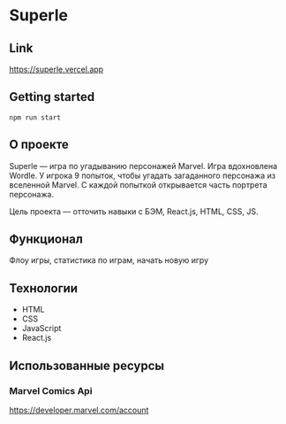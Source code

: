 # Superle

## Link

https://superle.vercel.app

## Getting started

`npm run start`

## О проекте

Superle — игра по угадыванию персонажей Marvel. Игра вдохновлена Wordle. У игрока 9 попыток, чтобы угадать загаданного
персонажа из вселенной Marvel. С каждой попыткой открывается часть портрета персонажа.

Цель проекта — отточить навыки с БЭМ, React.js, HTML, CSS, JS.

## Функционал

Флоу игры, статистика по играм, начать новую игру

## Технологии

* HTML
* CSS
* JavaScript
* React.js

## Использованные ресурсы

### Marvel Comics Api

https://developer.marvel.com/account
